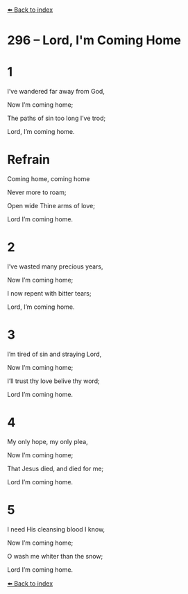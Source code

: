 [⬅️ Back to index](../README.md)

# 296 – Lord, I'm Coming Home





# 1

I’ve wandered far away from God,

Now I’m coming home;

The paths of sin too long I’ve trod;

Lord, I’m coming home.



# Refrain

Coming home, coming home

Never more to roam;

Open wide Thine arms of love;

Lord I’m coming home.



# 2

I’ve wasted many precious years,

Now I’m coming home;

I now repent with bitter tears;

Lord, I’m coming home.



# 3

I’m tired of sin and straying Lord,

Now I’m coming home;

I’ll trust thy love belive thy word;

Lord I’m coming home.



# 4

My only hope, my only plea,

Now I’m coming home;

That Jesus died, and died for me;

Lord I’m coming home.



# 5

I need His cleansing blood I know,

Now I’m coming home;

O wash me whiter than the snow;

Lord I’m coming home.

[⬅️ Back to index](../README.md)
